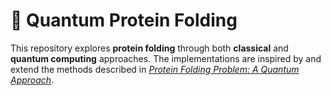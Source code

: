 # 🧬 Quantum Protein Folding

This repository explores **protein folding** through both **classical** and **quantum computing** approaches.
The implementations are inspired by and extend the methods described in
[*Protein Folding Problem: A Quantum Approach*](https://arxiv.org/pdf/1908.02163).

